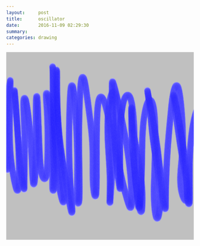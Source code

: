 ```yaml
---
layout:     post
title:      oscillator
date:       2016-11-09 02:29:30
summary:    
categories: drawing
---
```

![oscillator](/images/diary/oscillator.png "It won't fucking coverge!")
